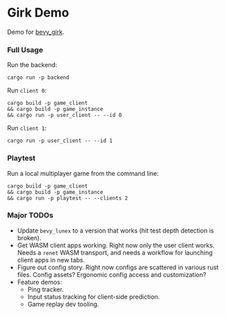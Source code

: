 # Girk Demo

Demo for [bevy_girk](https://github.com/UkoeHB/bevy_girk).


### Full Usage

Run the backend:
```
cargo run -p backend
```

Run `client 0`:
```
cargo build -p game_client
&& cargo build -p game_instance
&& cargo run -p user_client -- --id 0
```

Run `client 1`:
```
cargo run -p user_client -- --id 1
```


### Playtest

Run a local multiplayer game from the command line:
```
cargo build -p game_client
&& cargo build -p game_instance
&& cargo run -p playtest -- --clients 2
```


### Major TODOs

- Update `bevy_lunex` to a version that works (hit test depth detection is broken).
- Get WASM client apps working. Right now only the user client works. Needs a `renet` WASM transport, and needs a workflow for launching client apps in new tabs.
- Figure out config story. Right now configs are scattered in various rust files. Config assets? Ergonomic config access and customization?
- Feature demos:
    - Ping tracker.
    - Input status tracking for client-side prediction.
    - Game replay dev tooling.
